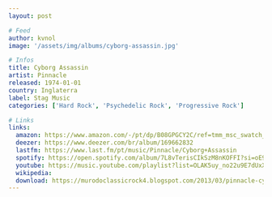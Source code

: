 ```yaml
---
layout: post

# Feed
author: kvnol
image: '/assets/img/albums/cyborg-assassin.jpg'

# Infos
title: Cyborg Assassin
artist: Pinnacle
released: 1974-01-01
country: Inglaterra
label: Stag Music
categories: ['Hard Rock', 'Psychedelic Rock', 'Progressive Rock']

# Links
links:
  amazon: https://www.amazon.com/-/pt/dp/B08GPGCY2C/ref=tmm_msc_swatch_0?_encoding=UTF8&qid=1616947238&sr=8-1
  deezer: https://www.deezer.com/br/album/169662832
  lastfm: https://www.last.fm/pt/music/Pinnacle/Cyborg+Assassin
  spotify: https://open.spotify.com/album/7L8vTerisCIkSzM8nKOFFI?si=oE9Qe0b5T2-UQLowmnoAPA
  youtube: https://music.youtube.com/playlist?list=OLAK5uy_no22u9E7dUxXFxQgA81GbjcG9jLBA2_ms
  wikipedia:
  download: https://murodoclassicrock4.blogspot.com/2013/03/pinnacle-cyborg-assassin-1974.html
---
```

